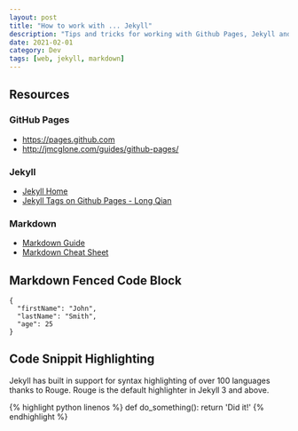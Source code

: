 ```yaml
---
layout: post
title: "How to work with ... Jekyll"
description: "Tips and tricks for working with Github Pages, Jekyll and Markdown"
date: 2021-02-01
category: Dev
tags: [web, jekyll, markdown]
---
```


## Resources

### GitHub Pages

* <https://pages.github.com>
* <http://jmcglone.com/guides/github-pages/>

### Jekyll

* [Jekyll Home](https://jekyllrb.com)
* [Jekyll Tags on Github Pages - Long Qian](http://longqian.me/2017/02/09/github-jekyll-tag/)

### Markdown

* [Markdown Guide](https://www.markdownguide.org/basic-syntax)
* [Markdown Cheat Sheet](https://www.markdownguide.org/cheat-sheet/)

## Markdown Fenced Code Block

```
{
  "firstName": "John",
  "lastName": "Smith",
  "age": 25
}
```

## Code Snippit Highlighting

Jekyll has built in support for syntax highlighting of over 100 languages thanks to Rouge. Rouge is the default highlighter in Jekyll 3 and above.

{% highlight python linenos %}
def do_something():
  return 'Did it!'
{% endhighlight %}
